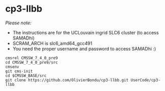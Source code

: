 cp3-llbb
========

*Please note:*
* The instructions are for the UCLouvain ingrid SLC6 cluster (to access SAMADhi)
* SCRAM_ARCH is slc6_amd64_gcc491
* You need the proper username and password to access SAMADhi :)

 ```
 cmsrel CMSSW_7_4_0_pre9
 cd CMSSW_7_4_0_pre9/src
 cmsenv
 git cms-init
 cd $CMSSW_BASE/src 
 git clone https://github.com/OlivierBondu/cp3-llbb.git UserCode/cp3-llbb
 ```

